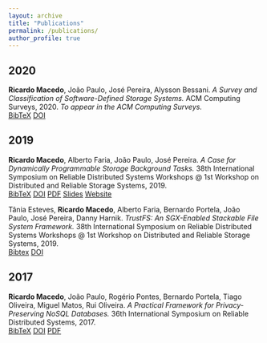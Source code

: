 ```yaml
---
layout: archive
title: "Publications"
permalink: /publications/
author_profile: true
---
```


## 2020

**Ricardo Macedo**, João Paulo, José Pereira, Alysson Bessani.
*A Survey and Classification of Software-Defined Storage Systems.*
ACM Computing Surveys, 2020. *To appear in the ACM Computing Surveys.*   
[BibTeX](https://rgmacedo.github.io/files/csur20-sds-survey/bibtex.bib)
[DOI](https://doi.org/10.1145/3385896)
<!-- [PDF] () -->


## 2019

**Ricardo Macedo**, Alberto Faria, João Paulo, José Pereira.
*A Case for Dynamically Programmable Storage Background Tasks.*
38th International Symposium on Reliable Distributed Systems Workshops @ 1st Workshop on Distributed and Reliable Storage Systems, 2019.    
[BibTeX](https://rgmacedo.github.io/files/drss19-programmable-background-tasks/bibtex.bib)
[DOI](https://doi.org/10.1109/SRDSW49218.2019.00009)
[PDF](https://rgmacedo.github.io/files/drss19-programmable-background-tasks/rgmacedo-drss19.pdf)
[Slides](https://rgmacedo.github.io/files/drss19-programmable-background-tasks/rgmacedo-drss19-presentation.pdf)
[Website](https://rgmacedo.github.io/drss19-website/) 


Tânia Esteves, **Ricardo Macedo**, Alberto Faria, Bernardo Portela, João Paulo, José Pereira, Danny Harnik. *TrustFS: An SGX-Enabled Stackable File System Framework.* 
38th International Symposium on Reliable Distributed Systems Workshops @ 1st Workshop on Distributed and Reliable Storage Systems, 2019.    
[Bibtex](https://rgmacedo.github.io/files/drss19-trustfs/bibtex.bib)
[DOI](https://doi.org/10.1109/SRDSW49218.2019.00012)
<!-- [PDF] () -->



## 2017

**Ricardo Macedo**, João Paulo, Rogério Pontes, Bernardo Portela, Tiago Oliveira, Miguel Matos, Rui Oliveira.
*A Practical Framework for Privacy-Preserving NoSQL Databases.*
36th International Symposium on Reliable Distributed Systems, 2017.   
[BibTeX](https://rgmacedo.github.io/files/srds17-safenosql/bibtex.bib)
[DOI](https://doi.org/10.1109/SRDS.2017.10)
[PDF](https://rgmacedo.github.io/files/srds17-safenosql/rgmacedo-srds17-safenosql.pdf)



